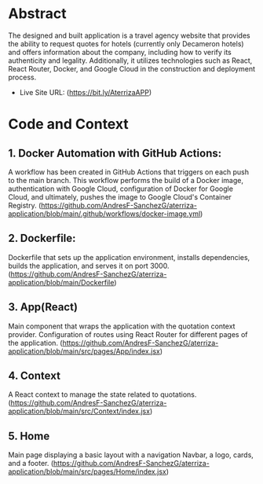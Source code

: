 
# Abstract 

The designed and built application is a travel agency website that provides the ability to request quotes for hotels (currently only Decameron hotels) and offers information about the company, including how to verify its authenticity and legality. Additionally, it utilizes technologies such as React, React Router, Docker, and Google Cloud in the construction and deployment process.

- Live Site URL: (https://bit.ly/AterrizaAPP)

# Code and Context
## 1. Docker Automation with GitHub Actions:

A workflow has been created in GitHub Actions that triggers on each push to the main branch. This workflow performs the build of a Docker image, authentication with Google Cloud, configuration of Docker for Google Cloud, and ultimately, pushes the image to Google Cloud's Container Registry.
(https://github.com/AndresF-SanchezG/aterriza-application/blob/main/.github/workflows/docker-image.yml)

## 2. Dockerfile:

Dockerfile that sets up the application environment, installs dependencies, builds the application, and serves it on port 3000.
(https://github.com/AndresF-SanchezG/aterriza-application/blob/main/Dockerfile)

## 3. App(React)

Main component that wraps the application with the quotation context provider.
Configuration of routes using React Router for different pages of the application.
(https://github.com/AndresF-SanchezG/aterriza-application/blob/main/src/pages/App/index.jsx)

## 4. Context

A React context to manage the state related to quotations.
(https://github.com/AndresF-SanchezG/aterriza-application/blob/main/src/Context/index.jsx)

## 5. Home
Main page displaying a basic layout with a navigation Navbar, a logo, cards, and a footer.
(https://github.com/AndresF-SanchezG/aterriza-application/blob/main/src/pages/Home/index.jsx)
